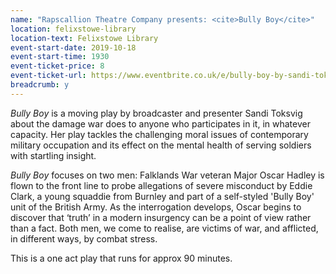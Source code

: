 ```yaml
---
name: "Rapscallion Theatre Company presents: <cite>Bully Boy</cite>"
location: felixstowe-library
location-text: Felixstowe Library
event-start-date: 2019-10-18
event-start-time: 1930
event-ticket-price: 8
event-ticket-url: https://www.eventbrite.co.uk/e/bully-boy-by-sandi-toksvig-tickets-63909776863
breadcrumb: y
---
```


<cite>Bully Boy</cite> is a moving play by broadcaster and presenter Sandi Toksvig about the damage war does to anyone who participates in it, in whatever capacity. Her play tackles the challenging moral issues of contemporary military occupation and its effect on the mental health of serving soldiers with startling insight.

<cite>Bully Boy</cite> focuses on two men: Falklands War veteran Major Oscar Hadley is flown to the front line to probe allegations of severe misconduct by Eddie Clark, a young squaddie from Burnley and part of a self-styled 'Bully Boy' unit of the British Army. As the interrogation develops, Oscar begins to discover that ‘truth’ in a modern insurgency can be a point of view rather than a fact. Both men, we come to realise, are victims of war, and afflicted, in different ways, by combat stress.

This is a one act play that runs for approx 90 minutes.
